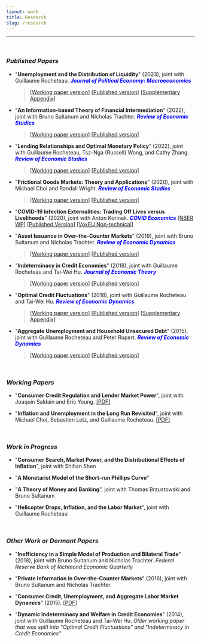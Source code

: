 ```yaml
---
layout: work
title: Research
slug: /research
---
```


---

<br />

### ***Published Papers***
-  "__Unemployment and the Distribution of Liquidity__" (2023), joint with Guillaume Rocheteau. <span style="color: blue"> ***Journal of Political Economy: Macroeconomics*** </span>
    > <a href="./assets/pdfs/JPE_Macro_MS220025_final.pdf" target="_blank" rel="noopener noreferrer">[Working paper version]</a> <a href="https://www.journals.uchicago.edu/doi/10.1086/727797" target="_blank" rel="noopener noreferrer">[Published version]</a> <a href="./assets/pdfs/JPE_Macro_MS220025_online_appendix.pdf" target="_blank" rel="noopener noreferrer">[Supplementary Appendix]</a> 

-  "__An Information-based Theory of Financial Intermediation__" (2022), joint with Bruno Sultanum and Nicholas Trachter. <span style="color: blue"> ***Review of Economic Studies*** </span>
    > <a href="./assets/pdfs/BST_ReStud_July2021.pdf" target="_blank" rel="noopener noreferrer">[Working paper version]</a> <a href="https://academic.oup.com/restud/article/89/5/2381/6482754" target="_blank" rel="noopener noreferrer">[Published version]</a> 


- "__Lending Relationships and Optimal Monetary Policy__" (2022), joint with Guillaume Rocheteau, Tsz-Nga (Russell) Wong, and Cathy Zhang. <span style="color: blue"> ***Review of Economic Studies*** </span>
    > <a href="./assets/pdfs/BRZW_ReStud_July2021.pdf" target="_blank" rel="noopener noreferrer">[Working paper version]</a> <a href="https://academic.oup.com/restud/article/89/4/1833/6427558" target="_blank" rel="noopener noreferrer">[Published version]</a> 


- "__Frictional Goods Markets: Theory and Applications__" (2020), joint with Michael Choi and Randall Wright. <span style="color: blue"> ***Review of Economic Studies*** </span>
    > <a href="./assets/pdfs/BCW_ReStud_June2019.pdf" target="_blank" rel="noopener noreferrer">[Working paper version]</a>
    <a href="https://academic.oup.com/restud/article-abstract/87/2/691/5570997?redirectedFrom=fulltext#" target="_blank" rel="noopener noreferrer">[Published version]</a> 

-  "__COVID-19 Infection Externalities: Trading Off Lives versus Livelihoods__" (2020), joint with Anton Korinek. <span style="color: blue"> ***COVID Economics*** </span>
<a href="https://www.nber.org/papers/w27009" target="_blank" rel="noopener noreferrer">[NBER WP]</a>
<a href="https://cepr.org/sites/default/files/news/CovidEconomics11.pdf" target="_blank" rel="noopener noreferrer">[Published Version]</a>
<a href="https://voxeu.org/article/covid-19-infection-externalities-herd-immunity-versus-containment-strategies" target="_blank" rel="noopener noreferrer">[VoxEU Non-technical]</a>

- "__Asset Issuance in Over-the-Counter Markets__" (2019), joint with Bruno Sultanum and Nicholas Trachter. <span style="color: blue"> ***Review of Economic Dynamics*** </span>
    > <a href="./assets/pdfs/BST_RED_Jan2019.pdf" target="_blank" rel="noopener noreferrer">[Working paper version]</a> 
    <a href="https://www.sciencedirect.com/science/article/abs/pii/S1094202518303041" target="_blank" rel="noopener noreferrer">[Published version]</a> 


- "__Indeterminacy in Credit Economies__" (2018), joint with Guillaume Rocheteau and Tai-Wei Hu. <span style="color: blue"> ***Journal of Economic Theory*** </span>
    > <a href="./assets/pdfs/BHR_JET_Jan2018.pdf" target="_blank" rel="noopener noreferrer">[Working paper version]</a> 
    <a href="https://www.sciencedirect.com/science/article/abs/pii/S0022053118300334" target="_blank" rel="noopener noreferrer">[Published version]</a> 


- "__Optimal Credit Fluctuations__" (2018), joint with Guillaume Rocheteau and Tai-Wei Hu. <span style="color: blue"> ***Review of Economic Dynamics*** </span>
    > <a href="./assets/pdfs/BHR_RED_July2017.pdf" target="_blank" rel="noopener noreferrer">[Working paper version]</a> 
    <a href="https://www.sciencedirect.com/science/article/abs/pii/S1094202517300613" target="_blank" rel="noopener noreferrer">[Published version]</a> 
    <a href="./assets/pdfs/BHR_RED_SuppAppendix_July2017.pdf" target="_blank" rel="noopener noreferrer">[Supplementary Appendix]</a> 

- "__Aggregate Unemployment and Household Unsecured Debt__" (2015), joint with Guillaume Rocheteau and Peter Rupert. <span style="color: blue"> ***Review of Economic Dynamics*** </span>
    > <a href="./assets/pdfs/BRR_RED_Nov2014.pdf" target="_blank" rel="noopener noreferrer">[Working paper version]</a> 
    <a href="https://www.sciencedirect.com/science/article/abs/pii/S1094202514000465" target="_blank" rel="noopener noreferrer">[Published version]</a> 


<br />


### ***Working Papers***

-  "__Consumer Credit Regulation and Lender Market Power__", joint with Joaquin Saldain and Eric Young. 
<a href="./assets/pdfs/BSY_May25.pdf" target="_blank" rel="noopener noreferrer">[PDF]</a> <br> <a style="color: #a80f0f"> </a>

-  "__Inflation and Unemployment in the Long Run Revisited__", joint with Michael Choi, Sebastien Lotz, and Guillaume Rocheteau.
<a href="./assets/pdfs/BCLR_May25.pdf" target="_blank" rel="noopener noreferrer">[PDF]</a> <br> <a style="color: #a80f0f"> </a>

<br />


### ***Work in Progress***
-  "__Consumer Search, Market Power, and the Distributional Effects of Inflation__", joint with Shihan Shen

- "__A Monetarist Model of the Short-run Phillips Curve__"

-  "__A Theory of Money and Banking__", joint with Thomas Brzustowski and Bruno Sultanum

- "__Helicopter Drops, Inflation, and the Labor Market__", joint with Guillaume Rocheteau

<br />


### ***Other Work or Dormant Papers***

-  "__Inefficiency in a Simple Model of Production and Bilateral Trade__" (2018), joint with Bruno Sultanum and Nicholas Trachter. *Federal Reserve Bank of Richmond Economic Quarterly*


-  "__Private Information in Over-the-Counter Markets__" (2016), joint with Bruno Sultanum and Nicholas Trachter. <span style="color:  gray"></span>

-  "__Consumer Credit, Unemployment, and Aggregate Labor Market Dynamics__" (2015). 
<a href="./assets/pdfs/consumer_credit_unemployment.pdf" target="_blank" rel="noopener noreferrer">[PDF]</a> 

-  "__Dynamic Indeterminacy and Welfare in Credit Economies__" (2014), joint with Guillaume Rocheteau and Tai-Wei Hu. *Older working paper that was split into "Optimal Credit Fluctuations" and "Indeterminacy in Credit Economies"*

<br />
